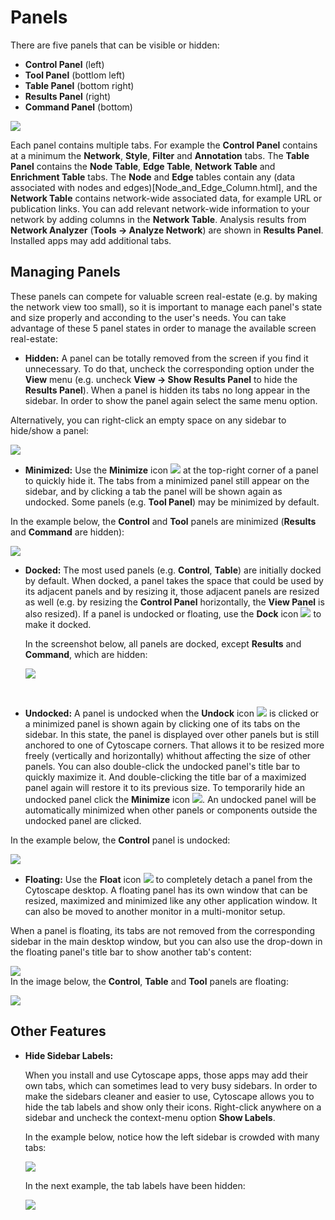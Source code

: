 <a id="panels"> </a>
# Panels

There are five panels that can be visible or hidden:
- **Control Panel** (left)
- **Tool Panel** (bottlom left)
- **Table Panel** (bottom right)
- **Results Panel** (right)
- **Command Panel** (bottom)

![](_static/images/Panels/DockWindow_310.png)

Each panel contains multiple tabs. For example the **Control Panel** contains at a minimum the **Network**,
**Style**, **Filter** and **Annotation** tabs. The **Table Panel** contains the **Node Table**, **Edge Table**,
**Network Table** and **Enrichment Table** tabs. The **Node** and **Edge** tables contain any (data associated with nodes and edges)[Node_and_Edge_Column.html], and the **Network Table** contains network-wide associated data, for example URL or publication links. You can add relevant network-wide information to your network by adding columns in the **Network Table**. Analysis results from **Network Analyzer** (**Tools → Analyze Network**) 
are shown in **Results Panel**. Installed apps may add additional tabs.

<a id="managing_panels"> </a>
## Managing Panels

These panels can compete for valuable screen real-estate (e.g. by making the network view too small), so it is important to manage each panel's state and size properly and acconding to the user's needs.
You can take advantage of these 5 panel states in order to manage the available screen real-estate:

- **Hidden:** A panel can be totally removed from the screen if you find it unnecessary. To do that, uncheck the corresponding option under the **View** menu (e.g. uncheck **View → Show Results Panel** to hide the **Results Panel**). When a panel is hidden its tabs no long appear in the sidebar. In order to show the panel again select the same menu option.

Alternatively, you can right-click an empty space on any sidebar to hide/show a panel:
  
  ![](_static/images/Panels/RightClickShowPanel.png)
<br>
  

- **Minimized:** Use the **Minimize** icon ![](_static/images/Panels/MinimizeIcon.png) at the top-right corner of a panel to quickly hide it. The tabs from a minimized panel still appear on the sidebar, and by clicking a tab the panel will be shown again as undocked. Some panels (e.g. **Tool Panel**) may be minimized by default.

In the example below, the **Control** and **Tool** panels are minimized (**Results** and **Command** are hidden):
  
  ![](_static/images/Panels/ExampleMinimized.png)
<br> 

- **Docked:** The most used panels (e.g. **Control**, **Table**) are initially docked by default. When docked, a panel takes the space that could be used by its adjacent panels and by resizing it, those adjacent panels are resized as well (e.g. by resizing the **Control Panel** horizontally, the **View Panel** is also resized). If a panel is undocked or floating, use the **Dock** icon ![](_static/images/Panels/DockIcon.png) to make it docked.

  In the screenshot below, all panels are docked, except **Results** and **Command**, which are hidden:
  
  ![](_static/images/Panels/ExampleDocked.png)
<br> 

- **Undocked:** A panel is undocked when the **Undock** icon ![](_static/images/Panels/UndockIcon.png) is clicked or a minimized panel is shown again by clicking one of its tabs on the sidebar. In this state, the panel is displayed over other panels but is still anchored to one of Cytoscape corners. That allows it to be resized more freely (vertically and horizontally) whithout affecting the size of other panels. You can also double-click the undocked panel's title bar to quickly maximize it. And double-clicking the title bar of a maximized panel again will restore it to its previous size. To temporarily hide an undocked panel click the **Minimize** icon ![](_static/images/Panels/MinimizeIcon.png). An undocked panel will be automatically minimized when other panels or components outside the undocked panel are clicked.

In the example below, the **Control** panel is undocked:

  ![](_static/images/Panels/ExampleUndocked.png)
<br>
- **Floating:** Use the **Float** icon ![](_static/images/Panels/FloatIcon.png) to completely detach a panel from the Cytoscape desktop. A floating panel has its own window that can be resized, maximized and minimized like any other application window. It can also be moved to another monitor in a multi-monitor setup.

When a panel is floating, its tabs are not removed from the corresponding sidebar in the main desktop window, but you can also use the drop-down in the floating panel's title bar to show another tab's content:
  
   ![](_static/images/Panels/TabsDropDown.png)
<br>
In the image below, the **Control**, **Table** and **Tool** panels are floating:
  
  ![](_static/images/Panels/ExampleFloating.png)

<a id="other_panel_features"> </a>
## Other Features

- **Hide Sidebar Labels:**

  When you install and use Cytoscape apps, those apps may add their own tabs, which can sometimes lead to very busy sidebars. In order to make the sidebars cleaner and easier to use, Cytoscape allows you to hide the tab labels and show only their icons. Right-click anywhere on a sidebar and uncheck the context-menu option **Show Labels**.

  In the example below, notice how the left sidebar is crowded with many tabs:
  
  ![](_static/images/Panels/ShowSidebarLabels.png)
  
  In the next example, the tab labels have been hidden:
  
  ![](_static/images/Panels/HideSidebarLabels.png)
